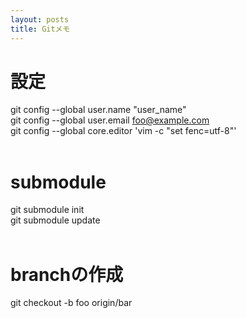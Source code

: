 ```yaml
---
layout: posts
title: Gitメモ 
---
```

# 設定    
git config --global user.name "user_name"    
git config --global user.email foo@example.com    
git config --global core.editor 'vim -c "set fenc=utf-8"'     
<br/>
# submodule  
git submodule init   
git submodule update    
<br>
# branchの作成  
git checkout -b foo origin/bar
